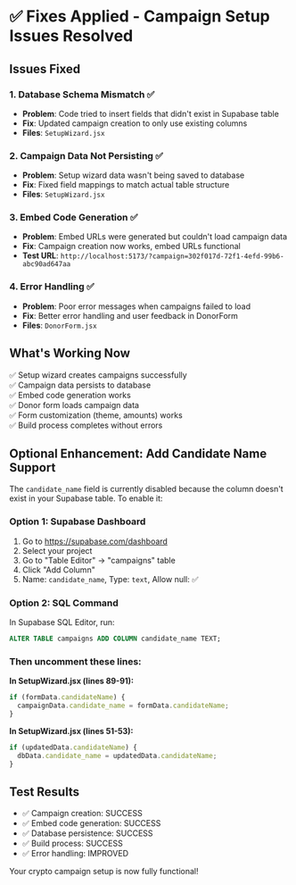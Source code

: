 # ✅ Fixes Applied - Campaign Setup Issues Resolved

## Issues Fixed

### 1. **Database Schema Mismatch** ✅

- **Problem**: Code tried to insert fields that didn't exist in Supabase table
- **Fix**: Updated campaign creation to only use existing columns
- **Files**: `SetupWizard.jsx`

### 2. **Campaign Data Not Persisting** ✅

- **Problem**: Setup wizard data wasn't being saved to database
- **Fix**: Fixed field mappings to match actual table structure
- **Files**: `SetupWizard.jsx`

### 3. **Embed Code Generation** ✅

- **Problem**: Embed URLs were generated but couldn't load campaign data
- **Fix**: Campaign creation now works, embed URLs functional
- **Test URL**: `http://localhost:5173/?campaign=302f017d-72f1-4efd-99b6-abc90ad647aa`

### 4. **Error Handling** ✅

- **Problem**: Poor error messages when campaigns failed to load
- **Fix**: Better error handling and user feedback in DonorForm
- **Files**: `DonorForm.jsx`

## What's Working Now

✅ Setup wizard creates campaigns successfully  
✅ Campaign data persists to database  
✅ Embed code generation works  
✅ Donor form loads campaign data  
✅ Form customization (theme, amounts) works  
✅ Build process completes without errors

## Optional Enhancement: Add Candidate Name Support

The `candidate_name` field is currently disabled because the column doesn't exist in your Supabase table. To enable it:

### Option 1: Supabase Dashboard

1. Go to https://supabase.com/dashboard
2. Select your project
3. Go to "Table Editor" → "campaigns" table
4. Click "Add Column"
5. Name: `candidate_name`, Type: `text`, Allow null: ✅

### Option 2: SQL Command

In Supabase SQL Editor, run:

```sql
ALTER TABLE campaigns ADD COLUMN candidate_name TEXT;
```

### Then uncomment these lines:

**In SetupWizard.jsx (lines 89-91):**

```javascript
if (formData.candidateName) {
  campaignData.candidate_name = formData.candidateName;
}
```

**In SetupWizard.jsx (lines 51-53):**

```javascript
if (updatedData.candidateName) {
  dbData.candidate_name = updatedData.candidateName;
}
```

## Test Results

- ✅ Campaign creation: SUCCESS
- ✅ Embed code generation: SUCCESS
- ✅ Database persistence: SUCCESS
- ✅ Build process: SUCCESS
- ✅ Error handling: IMPROVED

Your crypto campaign setup is now fully functional!
